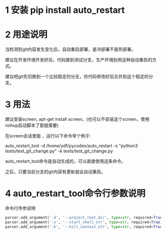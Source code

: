 # 1 安装 pip install auto_restart


# 2  用途说明

当检测到git内容发生变化后，自动重启部署，是冷部署不是热部署。

建议在开发环境开发好后，代码推到测试分支，生产环境别用这种自动重启的方式。

建议吧git先切换到一个比较稳定的分支，你代码修改好后合并到这个稳定的分支。


# 3 用法
建议安装screen, apt-get install screen，(也可以不安装这个screen，使用nohup启动脚本了那就需要)

在screen会话里面 ，运行以下命令举个例子:


auto_restart_tool -d /home/ydf/pycodes/auto_restart  -s  "python3  tests/test_git_change.py" -k tests/test_git_change.py

auto_restart_tool命令是自动生成的，可以直接使用这条命令。

之后，只要当前分支的git内容有更新就会自动重启。


# 4 auto_restart_tool命令行参数说明
命令行传参说明
```python
parser.add_argument('-d', '--project_root_dir', type=str, required=True)  # 你的项目的根目录
parser.add_argument('-s', '--start_shell_str', type=str, required=True)   # 启动命令，
parser.add_argument('-k', '--kill_contain_str', type=str, required=True)   # 杀死老进程，当字符串包含这个时候就当做老进程杀死。
```
